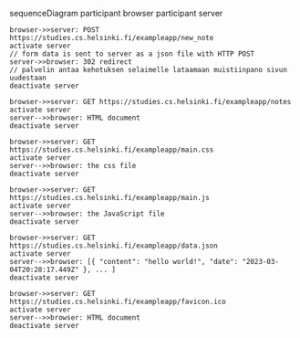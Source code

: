 sequenceDiagram
    participant browser
    participant server
    
    browser->>server: POST https://studies.cs.helsinki.fi/exampleapp/new_note
    activate server
    // form data is sent to server as a json file with HTTP POST
    server->>browser: 302 redirect
    // palvelin antaa kehotuksen selaimelle lataamaan muistiinpano sivun uudestaan
    deactivate server
    
    browser->>server: GET https://studies.cs.helsinki.fi/exampleapp/notes
    activate server
    server-->>browser: HTML document
    deactivate server
    
    browser->>server: GET https://studies.cs.helsinki.fi/exampleapp/main.css
    activate server
    server-->>browser: the css file
    deactivate server
    
    browser->>server: GET https://studies.cs.helsinki.fi/exampleapp/main.js
    activate server
    server-->>browser: the JavaScript file
    deactivate server
    
    browser->>server: GET https://studies.cs.helsinki.fi/exampleapp/data.json
    activate server
    server-->>browser: [{ "content": "hello world!", "date": "2023-03-04T20:28:17.449Z" }, ... ]
    deactivate server    
    
    browser->>server: GET https://studies.cs.helsinki.fi/exampleapp/favicon.ico
    activate server
    server-->>browser: HTML document
    deactivate server    
